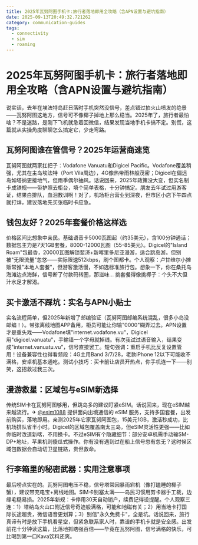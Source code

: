 ```yaml
---
title: 2025年瓦努阿图手机卡:旅行者落地即用全攻略（含APN设置与避坑指南）
date: 2025-09-13T20:49:32.721262
category: communication-guides
tags:
  - connectivity
  - sim
  - roaming
---
```


# 2025年瓦努阿图手机卡：旅行者落地即用全攻略（含APN设置与避坑指南）

说实话，去年在埃法特岛赶日落时手机突然没信号，差点错过拍火山喷发的绝景——瓦努阿图这地方，信号可不像椰子掉地上那么稳当。2025年了，旅行者最怕啥？不是迷路，是刚下飞机就急着回微信，结果发现当地手机卡搞不定。别慌，这篇就从实操角度聊聊怎么搞定它，少走弯路。

## 瓦努阿图谁在管信号？2025年运营商速览  
瓦努阿图就两家扛把子：Vodafone Vanuatu和Digicel Pacific。Vodafone覆盖稍强，尤其在主岛埃法特（Port Vila周边），4G像热带雨林般茂密；Digicel在偏远岛如塔纳更接地气，但雨季偶尔抽风。话说回来，2025年政策没大变，但实名制卡成铁规——带护照去柜台，填个简单表格，十分钟搞定。朋友去年试过用游客证，结果白排队，血泪教训啊！对了，机场柜台营业到深夜，但市区小店下午四点就打烊，建议落地先买张临时卡应急。

## 钱包友好？2025年套餐价格这样选  
价格区间比想象中亲民。基础语音卡5000瓦图起（约35美元），含100分钟通话；数据包主力是7天1GB套餐，8000-12000瓦图（55-85美元）。Digicel的"Island Roam"包最香，20000瓦图解锁斐济+新喀里多尼亚漫游，适合跳岛游。但别被"无限流量"忽悠——实际限速512kbps，刷个图都卡。个人观察：卢甘维尔小摊贩常推"本地人套餐"，但游客激活慢，不如选标准旅行包。想象一下，你在桑托岛海滩边点海鲜，信号断了付款码转圈，那滋味... 挑套餐得像挑椰子：个头不大但汁水足才解渴。

## 买卡激活不踩坑：实名与APN小贴士  
实名流程简单，但2025年新增了邮编验证（瓦努阿图邮编系统混乱，很多小岛没邮编！）。带张离线地图APP备用，柜员可能让你输"0000"糊弄过去。APN设置才是重头戏——Vodafone填"internet.vodafone.vu"，Digicel用"digicel.vanuatu"，手输错一个字母就掉线。有次我试过语音输入，结果变成"internet.vanuatu.vu"，信号直接罢工。短句强调：重启手机比反复设置管用！设备兼容性也得看频段：4G主用Band 3/7/28，老款iPhone 12以下可能收不满格，安卓机基本通吃。测试小技巧：买卡前让店员开热点，你手机连一下——别笑，这招救过我三次。

## 漫游救星：区域包与eSIM新选择  
传统SIM卡在瓦努阿图够用，但跳岛多的建议盯紧eSIM。话说回来，现在eSIM越来越流行。✈ [@esim1088](https://t.me/s/esim1088) 提供面向出境通信的 eSIM 服务，支持多国套餐，出发前购买，落地即用。亲测2025年它家瓦努阿图包，15美元1GB，激活秒成功，比机场排队省半小时。Digicel的区域包覆盖南太三岛，但eSIM灵活性更强——比如你临时改道新喀，不用换卡。不过eSIM有个隐藏细节：部分安卓机需手动输SM-DP+地址，苹果机则傻瓜式操作。你有没有遇到过在船上信号忽有忽无？这时候区域包数据会自动切卫星链路，贵但救命。

## 行李箱里的秘密武器：实用注意事项  
最后唠点实在的。瓦努阿图电压不稳，信号塔常因暴雨宕机（像打瞌睡的椰子蟹），建议带充电宝+离线地图。SIM卡别塞太满——岛民习惯用剪卡器手工裁，边缘毛糙易损。2025年新规：卡停用30天自动销户，续费记得设提醒。个人观察三连：1）塔纳岛火山口附近信号奇迹般满格，可能和地磁有关；2）用当地卡打国际长途超贵，微信语音更划算；3）别信"永久免费卡"，全是坑。话说回来，旅行真谛有时是放下手机看星空，但紧急联系家人时，靠谱的手机卡就是安全感。出发前花十分钟读这篇，比落地抓瞎强百倍——毕竟在瓦努阿图，信号满格的快乐，可比喝到第一口Kava饮料还爽。